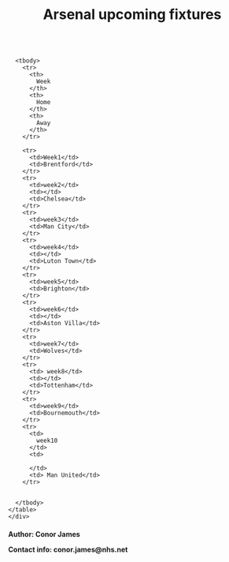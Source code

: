 <!DOCTYPE html>
<html>
  <link href="https://fonts.googleapis.com/css2?family=Bebas+Neue&display=swap" rel="stylesheet">
  <head>
    <link rel="stylesheet" href="arsenal.css">

  </head>
  <header>
    <h1>
      Arsenal upcoming fixtures
    </h1>

  </header>
  <body>
    <div class="body">
    <img class="img" src="images/arsenal-fc-wallpaper-sidik-wahid.jpg" alt="">
    <table class="table">
      
      <tbody>
        <tr>
          <th>
            Week
          </th>
          <th>
            Home
          </th>
          <th>
            Away
          </th>
        </tr>
  
        <tr>
          <td>Week1</td>
          <td>Brentford</td>
        </tr>
        <tr>
          <td>week2</td>
          <td></td>
          <td>Chelsea</td>
        </tr>
        <tr>
          <td>week3</td>
          <td>Man City</td>
        </tr>
        <tr>
          <td>week4</td>
          <td></td>
          <td>Luton Town</td>
        </tr>
        <tr>
          <td>week5</td>
          <td>Brighton</td>
        </tr>
        <tr>
          <td>week6</td>
          <td></td>
          <td>Aston Villa</td>
        </tr>
        <tr>
          <td>week7</td>
          <td>Wolves</td>
        </tr>
        <tr>
          <td> week8</td>
          <td></td>
          <td>Tottenham</td>
        </tr>
        <tr>
          <td>week9</td>
          <td>Bournemouth</td>
        </tr>
        <tr>
          <td>
            week10
          </td>
          <td>
          
          </td>
          <td> Man United</td>
        </tr>

        
      </tbody>
    </table>
    </div>

  </body>
  <footer>
    <h4>
      <p>
        Author: Conor James
      </p>
      <p> Contact info: conor.james@nhs.net</p>
    </h4>

  </footer>
</html>
